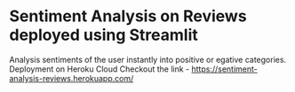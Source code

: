 # Sentiment Analysis on Reviews deployed using Streamlit
Analysis sentiments of the user instantly into positive or egative categories. Deployment on Heroku Cloud
Checkout the link - https://sentiment-analysis-reviews.herokuapp.com/
